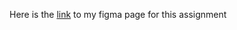 Here is the [link](https://www.figma.com/design/W7eswfGPhEfptlwS18o19A/CT-M9L1-Bakery-Assignment?node-id=4-391&t=n8dszE2Ifdi69qGQ-1) to my figma page for this assignment